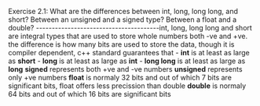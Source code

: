 Exercise 2.1: What are the differences between int, long, long long, and short?       Between an unsigned and a signed type? Between a float and a double?       ---------------------------------------int, long, long long and short are integral types that are used to store whole numbers both -ve and +ve.             the difference is how many bits are used to store the data, though it is compiler dependent, c++ standard guarantees that               - **int** is at least as large as **short**              - **long** is at least as large as **int**              - **long long** is at least as large as **long**             **signed** represents both +ve and -ve numbers             **unsigned** represents only +ve numbers                     **float** is normaly 32 bits and out of which 7 bits are significant bits, float offers less precission than double                        **double** is normaly 64 bits and out of which 16 bits are significant bits     